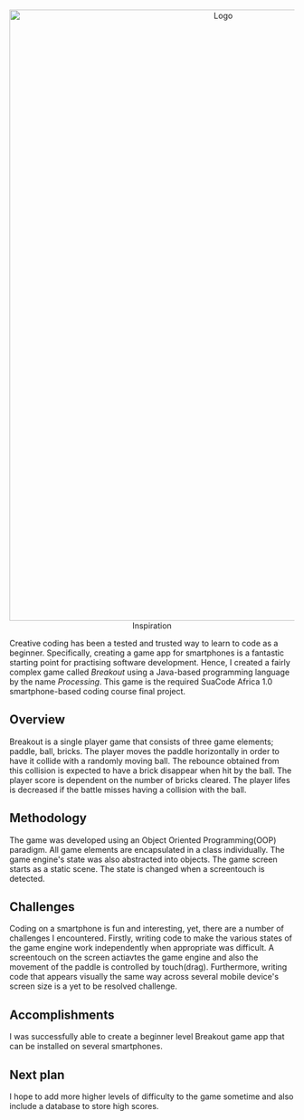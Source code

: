 <br />
<p align="center">
  <a href="https://github.com/KutuDev/Suacode-APDE-world/tree/master/myPDEworld/OOPBreakout">
    <img src="breakout.gif" alt="Logo" width="740" height="1080">
  </a

## Inspiration

Creative coding has been a tested and trusted way to learn to code as a beginner. Specifically, creating a game app for smartphones is a fantastic starting point for practising software development. Hence, I created a fairly complex game called *Breakout* using a Java-based programming language by the name *Processing*. This game is the required SuaCode Africa 1.0 smartphone-based coding course final project.

## Overview

Breakout is a single player game that consists of three game elements; paddle, ball, bricks. The player moves the paddle horizontally in order to have it collide with a randomly moving ball. The rebounce obtained from this collision is expected to have a brick disappear when hit by the ball. The player score is dependent on the number of bricks cleared. The player lifes is decreased if the battle misses having a collision with the ball.

## Methodology

The game was developed using an Object Oriented Programming(OOP) paradigm. All game elements are encapsulated in a class individually. The game engine's state was also abstracted into objects. The game screen starts as a static scene. The state is changed when a screentouch is detected.

## Challenges
Coding on a smartphone is fun and interesting, yet, there are a number of challenges I encountered. Firstly, writing code to make the various states of the game engine work independently when appropriate was difficult. A screentouch on the screen actiavtes the game engine and also the movement of the paddle is controlled by touch(drag). Furthermore, writing code that appears visually the same way across several mobile device's screen size is a yet to be resolved challenge.

## Accomplishments
I was successfully able to create a beginner level Breakout game app that can be installed on several smartphones.

## Next plan
I hope to add more higher levels of difficulty to the game sometime and also include a database to store high scores.
